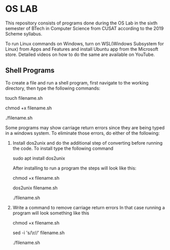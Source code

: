 # OS LAB

This repository consists of programs done during the OS Lab in the sixth semester of BTech in Computer Science from CUSAT according to the 2019 Scheme syllabus.

To run Linux commands on Windows, turn on WSL(Windows Subsystem for Linux) from Apps and Features and install Ubuntu app from the Microsoft store. 
Detailed videos on how to do the same are available on YouTube. 

## Shell Programs

To create a file and run a shell program, first navigate to the working directory, then type the following commands:

touch filename.sh

chmod +x filename.sh

./filename.sh


Some programs may show carriage return errors since they are being typed in a windows system. To eliminate those errors, do either of the following:

1. Install dos2unix and do the additional step of converting before running the code.
   To install type the following command

   sudo apt install dos2unix

   After installing to run a program the steps will look like this:
   
   chmod +x filename.sh

   dos2unix filename.sh

   ./filename.sh

3. Write a command to remove carriage return errors
   In that case running a program will look something like this

   chmod +x filename.sh

   sed -i 's/\r//' filename.sh

   ./filename.sh
